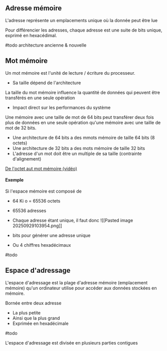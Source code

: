 
## Adresse mémoire

L'adresse représente un emplacements unique où la donnée peut être lue

Pour différencier les adresses, chaque adresse est une suite de bits unique, exprimé en hexacédimal.

#todo architecture ancienne & nouvelle

## Mot mémoire

Un mot mémoire est l'unité de lecture / écriture du processeur.
-  Sa taille dépend de l'architecture

La taille du mot mémoire influence la quantité de données qui peuvent être transférés en une seule opération
-  Impact direct sur les performances du système

 Une mémoire avec une taille de mot de 64 bits peut transférer deux fois plus de données en une seule opération qu'une mémoire avec une taille de mot de 32 bits.

-  Une architecture de 64 bits a des mmots mémoire de taille 64 bits (8 octets)
-  Une architecture de 32 bits a des mots mémoire de taille 32 bits
-  L'adresse d'un mot doit être un multiple de sa taille (contrainte d'alignement)

[De l'octet aut mot mémoire (vidéo)](https://www.youtube.com/watch?v=qDGjg5YNSJk)
#### Exemple

Si l'espace mémoire est composé de 
-  64 Ki o = 65536 octets
-  65536 adresses
-  Chaque adresse étant unique, il faut donc ![[Pasted image 20250929103954.png]]
-  bits pour générer une adresse unique

-  Ou 4 chiffres hexadécimaux

#todo 

## Espace d'adressage

L'espace d'adressage est la plage d'adresse mémoire (emplacement mémoire) qu'un ordinateur utilise pour accéder aux données stockées en mémoire.

Bornée entre deux adresse
-  La plus petite
-  Ainsi que la plus grand
-  Exprimée en hexadécimale

#todo 

L'espace d'adressage est divisée en plusieurs parties contigues
